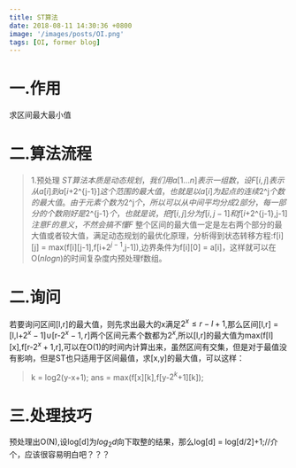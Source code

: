 ```yaml
---
title: ST算法
date: 2018-08-11 14:30:36 +0800
image: '/images/posts/OI.png'
tags: [OI, former blog]
---
```


# 一.作用
求区间最大最小值
# 二.算法流程
>1.预处理
$ST算法本质是动态规划，我们用a[1...n]表示一组数，设F[i,j]表示从a[i]到a[i+$2^{j-1}$]这个范围的最大值，也就是以a[i]为起点的连续$2^j$个数的最大值。由于元素个数为$2^j$个，所以可以从中间平均分成2部分，每一部分的个数刚好是$2^{j-1}$个，也就是说，把f[i,j]分为f[i,j-1]和f[i+$2^{j-1},j-1]$注意F的意义，不然会搞不懂F$
整个区间的最大值一定是左右两个部分的最大值或者较大值，满足动态规划的最优化原理，分析得到状态转移方程:f[i][j] = max(f[i][j-1],f[i+$2^{j-1}$,j-1]),边界条件为f[i][0] = a[i]，这样就可以在O($nlogn$)的时间复杂度内预处理f数组。

# 二.询问
若要询问区间[l,r]的最大值，则先求出最大的x满足$2^x\leq r-l+1$,那么区间[l,r] = [l,l+$2^x-1$]$\cup$[r-$2^x-1,r]$两个区间元素个数都为$2^x$,所以[l,r]的最大值为max(f[l][x],f[r-$2^x+1$,r],可以在O(1)的时间内计算出来，虽然区间有交集，但是对于最值没有影响，但是ST也只适用于区间最值，求[x,y]的最大值，可以这样：
>k = log2(y-x+1);
ans = max(f[x][k],f[y-$2^k$+1][k]);

# 三.处理技巧
预处理出O(N),设log[d]为$log_2d$向下取整的结果，那么log[d] = log[d/2]+1;//介个，应该很容易明白吧？？？

